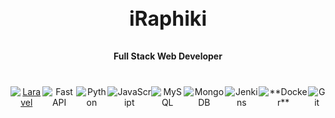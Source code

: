   <h3 align="center" style="font-size:32px">iRaphiki</h3>
  <h4 align="center">Full Stack Web Developer</h4>

<main style="margin: 40px 0">
  <section align="center" style="display:flex;justify-content:space-around; height: 42px">
    <!-- <a href=""><img alt="" src="" /></a> -->
    <a href="https://laravel.com/"><img heigh="30px" alt="Laravel" src="https://www.svgrepo.com/show/353985/laravel.svg" /></a>
    <img alt="FastAPI" src="https://www.svgrepo.com/show/330413/fastapi.svg" />
    <img alt="Python" src="https://www.svgrepo.com/show/374016/python.svg" />
    <img alt="JavaScript" src="https://www.svgrepo.com/show/373705/js-official.svg" />
    <img alt="MySQL" src="https://www.svgrepo.com/show/373848/mysql.svg" />
    <img alt="MongoDB" src="https://www.svgrepo.com/show/373845/mongo.svg" />
    <img alt="Jenkins" src="https://www.svgrepo.com/show/353929/jenkins.svg" />
    <img alt="**Docker**" src="https://www.svgrepo.com/show/373553/docker.svg" />
    <img alt="Git" src="https://www.svgrepo.com/show/373624/git2.svg" />
  </section>
</main>

<footer>
</footer>
